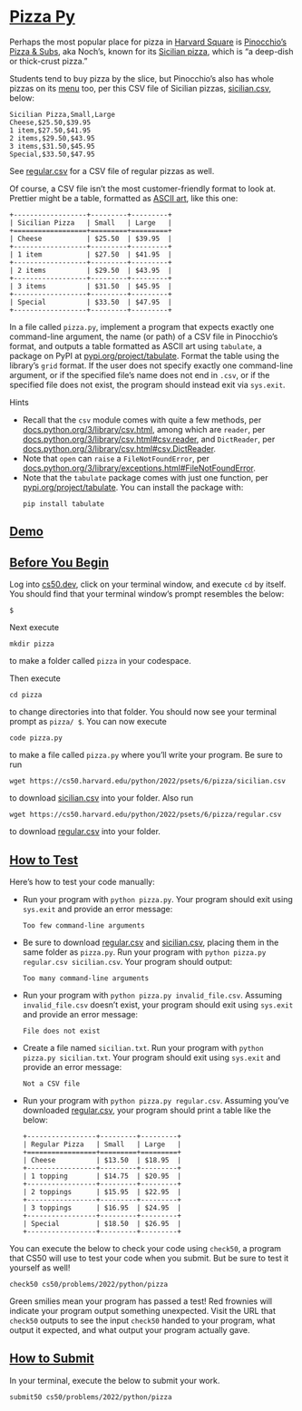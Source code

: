 <span id="pizza-py" data-id="" style="top: -58px;"></span>

# <a href="#pizza-py" data-id="">Pizza Py</a>

Perhaps the most popular place for pizza in [Harvard
Square](https://en.wikipedia.org/wiki/Harvard_Square) is [Pinocchio’s
Pizza & Subs](https://www.pinocchiospizza.net/), aka Noch’s, known for
its [Sicilian
pizza](https://www.pinocchiospizza.net/sicilian_vs_regular.html), which
is “a deep-dish or thick-crust pizza.”

Students tend to buy pizza by the slice, but Pinocchio’s also has whole
pizzas on its [menu](https://www.pinocchiospizza.net/menu.html) too, per
this CSV file of Sicilian pizzas, [sicilian.csv](sicilian.csv), below:

``` csv
Sicilian Pizza,Small,Large
Cheese,$25.50,$39.95
1 item,$27.50,$41.95
2 items,$29.50,$43.95
3 items,$31.50,$45.95
Special,$33.50,$47.95
```

See [regular.csv](regular.csv) for a CSV file of regular pizzas as well.

Of course, a CSV file isn’t the most customer-friendly format to look
at. Prettier might be a table, formatted as [ASCII
art](https://en.wikipedia.org/wiki/ASCII_art), like this one:

``` highlight
+------------------+---------+---------+
| Sicilian Pizza   | Small   | Large   |
+==================+=========+=========+
| Cheese           | $25.50  | $39.95  |
+------------------+---------+---------+
| 1 item           | $27.50  | $41.95  |
+------------------+---------+---------+
| 2 items          | $29.50  | $43.95  |
+------------------+---------+---------+
| 3 items          | $31.50  | $45.95  |
+------------------+---------+---------+
| Special          | $33.50  | $47.95  |
+------------------+---------+---------+
```

In a file called `pizza.py`, implement a program that expects exactly
one command-line argument, the name (or path) of a CSV file in
Pinocchio’s format, and outputs a table formatted as ASCII art using
`tabulate`, a package on PyPI at
[pypi.org/project/tabulate](https://pypi.org/project/tabulate/). Format
the table using the library’s `grid` format. If the user does not
specify exactly one command-line argument, or if the specified file’s
name does not end in `.csv`, or if the specified file does not exist,
the program should instead exit via `sys.exit`.

Hints

-   <span class="fa-li"></span>Recall that the `csv` module comes with
    quite a few methods, per
    [docs.python.org/3/library/csv.html](https://docs.python.org/3/library/csv.html),
    among which are `reader`, per
    [docs.python.org/3/library/csv.html#csv.reader](https://docs.python.org/3/library/csv.html#csv.reader),
    and `DictReader`, per
    [docs.python.org/3/library/csv.html#csv.DictReader](https://docs.python.org/3/library/csv.html#csv.DictReader).
-   <span class="fa-li"></span>Note that `open` can `raise` a
    `FileNotFoundError`, per
    [docs.python.org/3/library/exceptions.html#FileNotFoundError](https://docs.python.org/3/library/exceptions.html#FileNotFoundError).
-   <span class="fa-li"></span>Note that the `tabulate` package comes
    with just one function, per
    [pypi.org/project/tabulate](https://pypi.org/project/tabulate/). You
    can install the package with:
    ``` highlight
    pip install tabulate
    ```

<span id="demo" data-id="" style="top: -58px;"></span>

## <a href="#demo" data-id="">Demo</a>

<span id="before-you-begin" data-id="" style="top: -58px;"></span>

## <a href="#before-you-begin" data-id="">Before You Begin</a>

Log into [cs50.dev](https://cs50.dev/), click on your terminal window,
and execute `cd` by itself. You should find that your terminal window’s
prompt resembles the below:

``` highlight
$
```

Next execute

``` highlight
mkdir pizza
```

to make a folder called `pizza` in your codespace.

Then execute

``` highlight
cd pizza
```

to change directories into that folder. You should now see your terminal
prompt as `pizza/ $`. You can now execute

``` highlight
code pizza.py
```

to make a file called `pizza.py` where you’ll write your program. Be
sure to run

``` highlight
wget https://cs50.harvard.edu/python/2022/psets/6/pizza/sicilian.csv
```

to download [sicilian.csv](sicilian.csv) into your folder. Also run

``` highlight
wget https://cs50.harvard.edu/python/2022/psets/6/pizza/regular.csv
```

to download [regular.csv](regular.csv) into your folder.

<span id="how-to-test" data-id="" style="top: -58px;"></span>

## <a href="#how-to-test" data-id="">How to Test</a>

Here’s how to test your code manually:

-   <span class="fa-li"></span>Run your program with `python pizza.py`.
    Your program should exit using `sys.exit` and provide an error
    message:
    ``` highlight
    Too few command-line arguments
    ```
-   <span class="fa-li"></span>Be sure to download
    [regular.csv](regular.csv) and [sicilian.csv](sicilian.csv), placing
    them in the same folder as `pizza.py`. Run your program with
    `python pizza.py regular.csv sicilian.csv`. Your program should
    output:
    ``` highlight
    Too many command-line arguments
    ```
-   <span class="fa-li"></span>Run your program with
    `python pizza.py invalid_file.csv`. Assuming `invalid_file.csv`
    doesn’t exist, your program should exit using `sys.exit` and provide
    an error message:
    ``` highlight
    File does not exist
    ```
-   <span class="fa-li"></span>Create a file named `sicilian.txt`. Run
    your program with `python pizza.py sicilian.txt`. Your program
    should exit using `sys.exit` and provide an error message:
    ``` highlight
    Not a CSV file
    ```
-   <span class="fa-li"></span>Run your program with
    `python pizza.py regular.csv`. Assuming you’ve downloaded
    [regular.csv](regular.csv), your program should print a table like
    the below:
    ``` highlight
    +-----------------+---------+---------+
    | Regular Pizza   | Small   | Large   |
    +=================+=========+=========+
    | Cheese          | $13.50  | $18.95  |
    +-----------------+---------+---------+
    | 1 topping       | $14.75  | $20.95  |
    +-----------------+---------+---------+
    | 2 toppings      | $15.95  | $22.95  |
    +-----------------+---------+---------+
    | 3 toppings      | $16.95  | $24.95  |
    +-----------------+---------+---------+
    | Special         | $18.50  | $26.95  |
    +-----------------+---------+---------+
    ```

You can execute the below to check your code using `check50`, a program
that CS50 will use to test your code when you submit. But be sure to
test it yourself as well!

``` highlight
check50 cs50/problems/2022/python/pizza
```

Green smilies mean your program has passed a test! Red frownies will
indicate your program output something unexpected. Visit the URL that
`check50` outputs to see the input `check50` handed to your program,
what output it expected, and what output your program actually gave.

<span id="how-to-submit" data-id="" style="top: -58px;"></span>

## <a href="#how-to-submit" data-id="">How to Submit</a>

In your terminal, execute the below to submit your work.

``` highlight
submit50 cs50/problems/2022/python/pizza
```
